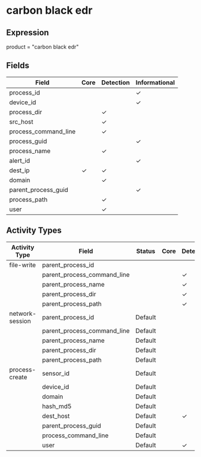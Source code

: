 carbon black edr
================

Expression
----------

product = "carbon black edr"

Fields
------

| Field                | Core     | Detection | Informational |
| -------------------- | -------- | --------- | ------------- |
| process_id           |          |           | &#10003;      |
| device_id            |          |           | &#10003;      |
| process_dir          |          | &#10003;  |               |
| src_host             |          | &#10003;  |               |
| process_command_line |          | &#10003;  |               |
| process_guid         |          |           | &#10003;      |
| process_name         |          | &#10003;  |               |
| alert_id             |          |           | &#10003;      |
| dest_ip              | &#10003; | &#10003;  |               |
| domain               |          | &#10003;  |               |
| parent_process_guid  |          |           | &#10003;      |
| process_path         |          | &#10003;  |               |
| user                 |          | &#10003;  |               |

Activity Types
--------------

| Activity Type   | Field                       | Status  | Core | Detection | Informational |
| --------------- | --------------------------- | ------- | ---- | --------- | ------------- |
| file-write      | parent_process_id           |         |      |           | &#10003;      |
|                 | parent_process_command_line |         |      | &#10003;  |               |
|                 | parent_process_name         |         |      | &#10003;  |               |
|                 | parent_process_dir          |         |      | &#10003;  |               |
|                 | parent_process_path         |         |      | &#10003;  |               |
| network-session | parent_process_id           | Default |      |           | &#10003;      |
|                 | parent_process_command_line | Default |      |           | &#10003;      |
|                 | parent_process_name         | Default |      |           | &#10003;      |
|                 | parent_process_dir          | Default |      |           | &#10003;      |
|                 | parent_process_path         | Default |      |           | &#10003;      |
| process-create  | sensor_id                   | Default |      |           | &#10003;      |
|                 | device_id                   | Default |      |           | &#10003;      |
|                 | domain                      | Default |      |           | &#10003;      |
|                 | hash_md5                    | Default |      |           | &#10003;      |
|                 | dest_host                   | Default |      | &#10003;  |               |
|                 | parent_process_guid         | Default |      |           | &#10003;      |
|                 | process_command_line        | Default |      |           | &#10003;      |
|                 | user                        | Default |      | &#10003;  |               |

